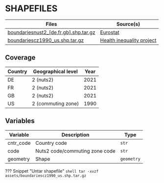 # SHAPEFILES


Files | Source(s)
---|---
[boundariesnust2_[de,fr,gb].shp.tar.gz](https://github.com/cverluise/patentcity/tree/master/assets) | [Eurostat](https://ec.europa.eu/eurostat/fr/web/gisco/geodata/reference-data/administrative-units-statistical-units/nuts)
[boundariescz1990_us.shp.tar.gz](https://github.com/cverluise/patentcity/tree/master/assets)|[Health inequality project](https://healthinequality.org/dl/cz1990_shapefile.zip)

## Coverage

Country |Geographical level |Year
---|---|---
DE  |2 (nuts2)       | 2021
FR  |2 (nuts2)       | 2021
GB  |2 (nuts2)       | 2021
US  |2 (commuting zone) | 1990

## Variables

Variable|Description    | Type
---|---|---
cntr_code| Country code | `str`
code     | Nuts2 code/commuting zone code | `str`
geometry | Shape| `geometry`

??? Snippet "Untar shapefile"
    ```shell
    tar -xvzf assets/boundariescz1990_us.shp.tar.gz
    ```
